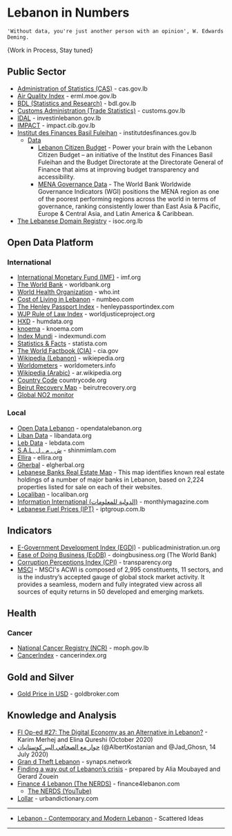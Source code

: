 # Lebanon in Numbers
```
'Without data, you're just another person with an opinion', W. Edwards Deming.
```

{Work in Process, Stay tuned}



## Public Sector
* [Administration of Statistics (CAS)](http://www.cas.gov.lb/) - cas.gov.lb  
* [Air Quality Index](http://erml.moe.gov.lb/AQIPage.aspx?menuId=9) - erml.moe.gov.lb
* [BDL (Statistics and Research)](https://www.bdl.gov.lb/statistics-and-research.html) - bdl.gov.lb
* [Customs Administration (Trade Statistics)](http://www.customs.gov.lb/Trade_Statistics/Monthly/Monthly_Statistics.aspx) - customs.gov.lb
* [IDAL](https://investinlebanon.gov.lb/en/lebanon_at_a_glance/lebanon_in_figures) - investinlebanon.gov.lb
* [IMPACT](https://impact.cib.gov.lb) - impact.cib.gov.lb
* [Institut des Finances Basil Fuleihan](http://www.institutdesfinances.gov.lb) - institutdesfinances.gov.lb
   * [Data](http://www.institutdesfinances.gov.lb/data/) 
      * [Lebanon Citizen Budget](http://www.institutdesfinances.gov.lb/data/lebanon-citizen-budget/) - Power your brain with the Lebanon Citizen Budget – an initiative of the Institut des Finances Basil Fuleihan and the Budget Directorate at the Directorate General of Finance that aims at improving budget transparency and accessibility.
      * [MENA Governance Data](http://www.institutdesfinances.gov.lb/data/mena-governance-data-2/) - The World Bank Worldwide Governance Indicators (WGI) positions the MENA region as one of the poorest performing regions across the world in terms of governance, ranking consistently lower than East Asia & Pacific, Europe & Central Asia, and Latin America & Caribbean.
* [The Lebanese Domain Registry](http://www.isoc.org.lb/lbdr) - isoc.org.lb
 

## Open Data Platform
### International
* [International Monetary Fund (IMF)](https://www.imf.org/en/Countries/LBN) - imf.org
* [The World Bank](https://data.worldbank.org/country/lebanon) - worldbank.org
* [World Health Organization](https://www.who.int/countries/lbn/en/) - who.int
* [Cost of Living in Lebanon](https://www.numbeo.com/cost-of-living/country_result.jsp?country=Lebanon) - numbeo.com
* [The Henley Passport Index](https://www.henleypassportindex.com/passport) - henleypassportindex.com
* [WJP Rule of Law Index](https://www.worldjusticeproject.org/rule-of-law-index/) - worldjusticeproject.org
* [HXD](https://data.humdata.org/group/lbn) - humdata.org
* [knoema](https://knoema.com/atlas/Lebanon) - knoema.com
* [Index Mundi](https://www.indexmundi.com/facts/lebanon) - indexmundi.com
* [Statistics & Facts](https://www.statista.com/topics/5178/lebanon/) - statista.com
* [The World Factbook (CIA)](https://www.cia.gov/library/publications/the-world-factbook/geos/le.html) - cia.gov
* [Wikipedia (Lebanon)](https://en.wikipedia.org/wiki/Lebanon) - wikiepedia.org
* [Worldometers](https://www.worldometers.info/world-population/lebanon-population/) - worldometers.info
* [Wikipedia (Arabic)](https://ar.wikipedia.org/wiki/%D9%84%D8%A8%D9%86%D8%A7%D9%86) - ar.wikipedia.org
* [Country Code](https://countrycode.org/lebanon) countrycode.org
* [Beirut Recovery Map](https://beirutrecovery.org/) - beirutrecovery.org
* [Global NO2 monitor](https://labo.obs-mip.fr/multitemp/global-no2-monitor/)

### Local
* [Open Data Lebanon](https://opendatalebanon.org/) - opendatalebanon.org
* [Liban Data](https://www.libandata.org/) - libandata.org
* [Leb Data](https://www.lebdata.com/) - lebdata.com
* [S.A.L. ش . م . ل](https://shinmimlam.com/visual) - shinmimlam.com
* [Ellira](https://ellira.org) - ellira.org
* [Gherbal](http://elgherbal.org/) - elgherbal.org
* [Lebanese Banks Real Estate Map](https://lebanonbanks.netlify.app/en/) - This map identifies known real estate holdings of a number of major banks in Lebanon, based on 2,224 properties listed for sale on each of their websites.
* [Localiban](https://www.localiban.org) - localiban.org
* [Information International (الدولية للمعلومات)](https://monthlymagazine.com/) - monthlymagazine.com
* [Lebanese Fuel Prices (IPT)](https://www.iptgroup.com.lb/ipt/en/our-stations/fuel-prices) - iptgroup.com.lb

## Indicators
* [E-Government Development Index (EGDI)](https://publicadministration.un.org/egovkb/en-us/Data/Country-Information/id/94-Lebanon) - publicadministration.un.org
* [Ease of Doing Business (EoDB)](https://www.doingbusiness.org/en/data/exploreeconomies/lebanon) - doingbusiness.org (The World Bank)
* [Corruption Perceptions Index (CPI)](https://www.transparency.org/country/LBN) - transparency.org
* [MSCI](https://www.msci.com/search?keywords=lebanon) - MSCI's ACWI is composed of 2,995 constituents, 11 sectors, and is the industry’s accepted gauge of global stock market activity. It provides a seamless, modern and fully integrated view across all sources of equity returns in 50 developed and emerging markets.



## Health
### Cancer
* [National Cancer Registry (NCR)](https://www.moph.gov.lb/en/Pages/8/19526/national-cancer-registry) - moph.gov.lb
* [CancerIndex](http://www.cancerindex.org/Lebanon) - cancerindex.org

## Gold and Silver
* [Gold Price in USD](https://www.goldbroker.com/charts/gold-price/usd) - goldbroker.com

## Knowledge and Analysis
* [FI Op-ed #27: The Digital Economy as an Alternative in Lebanon?](https://ifiaub.wordpress.com/2020/10/15/ifi-op-ed-27-the-digital-economy-as-an-alternative-in-lebanon/) - Karim Merhej and Elina Qureshi (October 2020)
* [حوار مع الصحافي البير كوستانيان](https://www.instagram.com/p/CCl9mGAnyec/) (@AlbertKostanian and @Jad_Ghosn, 14 July 2020)
* [Gran d Theft Lebanon](https://synaps.network/post/lebanon-finance-economy-ponzi-bankrupt) - synaps.network
* [Finding a way out of Lebanon’s crisis](https://lebanoneconomics.net/) - prepared by Alia Moubayed and Gerard Zouein
* [Finance 4 Lebanon (The NERDS)](https://finance4lebanon.com/) - finance4lebanon.com
  * [The NERDS (YouTube)](https://www.youtube.com/channel/UCNqznfLE0nEkRhfiGRd0R9g)
* [Lollar](https://www.urbandictionary.com/define.php?term=Lollar) - urbandictionary.com


-----
* [Lebanon - Contemporary and Modern Lebanon](https://github.com/NajiElKotob/Lebanon/blob/master/README.md) - Scattered Ideas 
-----
